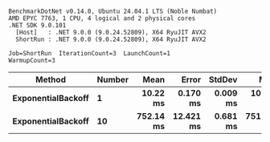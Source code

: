 ```

BenchmarkDotNet v0.14.0, Ubuntu 24.04.1 LTS (Noble Numbat)
AMD EPYC 7763, 1 CPU, 4 logical and 2 physical cores
.NET SDK 9.0.101
  [Host]   : .NET 9.0.0 (9.0.24.52809), X64 RyuJIT AVX2
  ShortRun : .NET 9.0.0 (9.0.24.52809), X64 RyuJIT AVX2

Job=ShortRun  IterationCount=3  LaunchCount=1  
WarmupCount=3  

```
| Method             | Number | Mean      | Error     | StdDev   | Min       | Max       | Allocated |
|------------------- |------- |----------:|----------:|---------:|----------:|----------:|----------:|
| **ExponentialBackoff** | **1**      |  **10.22 ms** |  **0.170 ms** | **0.009 ms** |  **10.21 ms** |  **10.23 ms** |     **520 B** |
| **ExponentialBackoff** | **10**     | **752.14 ms** | **12.421 ms** | **0.681 ms** | **751.68 ms** | **752.92 ms** |    **4120 B** |
